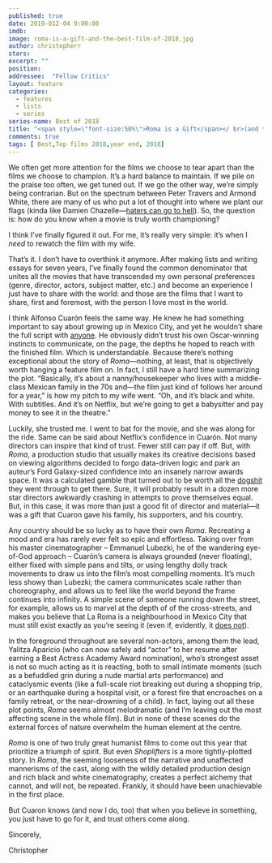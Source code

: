 ```yaml
---
published: true
date: 2019-012-04 9:00:00
imdb: 
image: roma-is-a-gift-and-the-best-film-of-2018.jpg
author: christopherr 
stars: 
excerpt: ""
position: 
addressee:  "Fellow Critics"
layout: feature
categories: 
  - features
  - lists
  - series
series-name: Best of 2018
title: "<span style=\"font-size:50%\">Roma is a Gift</span></ br>(and the Best Film of 2018)"
comments: true
tags: [ Best,Top films 2018,year end, 2018]
---
```

We often get more attention for the films we choose to tear apart than the films we choose to champion. It’s a hard balance to maintain. If we pile on the praise too often, we get tuned out. If we go the other way, we’re simply being contrarian. But on the spectrum between Peter Travers and Armond White, there are many of us who put a lot of thought into where we plant our flags (kinda like Damien Chazelle—[haters can go to hell](https://www.theatlantic.com/science/archive/2018/10/first-man-neil-armstrong-patriotic-ryan-gosling/572818/)). So, the question is: how do you know when a movie is truly worth championing?

I think I’ve finally figured it out. For me, it’s really very simple: it’s when I _need_ to rewatch the film with my wife.

That’s it. I don’t have to overthink it anymore. After making lists and writing essays for seven years, I’ve finally found the common denominator that unites all the movies that have transcended my own personal preferences (genre, director, actors, subject matter, etc.) and become an experience I just have to share with the world: and those are the films that I want to share, first and foremost, with the person I love most in the world.

I think Alfonso Cuarón feels the same way. He knew he had something important to say about growing up in Mexico City, and yet he wouldn’t share the full script with [anyone](https://www.screendaily.com/features/why-alfonso-cuaron-teamed-up-with-netflix-on-roma/5135040.article). He obviously didn’t trust his own Oscar-winning instincts to communicate, on the page, the depths he hoped to reach with the finished film. Which is understandable. Because there’s nothing exceptional about the story of _Roma_—nothing, at least, that is objectively worth hanging a feature film on. In fact, I still have a hard time summarizing the plot. “Basically, it’s about a nanny/housekeeper who lives with a middle-class Mexican family in the 70s and—the film just kind of follows her around for a year,” is how my pitch to my wife went. “Oh, and it’s black and white. With subtitles. And it’s on Netflix, but we’re going to get a babysitter and pay money to see it in the theatre.”

Luckily, she trusted me. I went to bat for the movie, and she was along for the ride. Same can be said about Netflix’s confidence in Cuarón. Not many directors can inspire that kind of trust. Fewer still can pay if off. But, with _Roma_, a production studio that usually makes its creative decisions based on viewing algorithms decided to forgo data-driven logic and park an auteur’s Ford Galaxy-sized confidence into an insanely narrow awards space. It was a calculated gamble that turned out to be worth all the [dogshit](https://www.indiewire.com/2018/04/alfonso-cuaron-cannes-roma-netflix-ban-1201952422/) they went through to get there. Sure, it will probably result in a dozen more star directors awkwardly crashing in attempts to prove themselves equal. But, in this case, it was more than just a good fit of director and material—it was a gift that Cuaron gave his family, his supporters, and his country.

Any country should be so lucky as to have their own _Roma_. Recreating a mood and era has rarely ever felt so epic and effortless. Taking over from his master cinematographer – Emmanuel Lubezki, he of the wandering eye-of-God approach – Cuarón’s camera is always grounded (never floating), either fixed with simple pans and tilts, or using lengthy dolly track movements to draw us into the film’s most compelling moments. It’s much less showy than Lubezki; the camera communicates scale rather than choreography, and allows us to feel like the world beyond the frame continues into infinity. A simple scene of someone running down the street, for example, allows us to marvel at the depth of of the cross-streets, and makes you believe that La Roma is a neighbourhood in Mexico City that must still exist exactly as you’re seeing it (even if, evidently, it [does not](https://www.indiewire.com/2018/12/roma-behind-the-scenes-production-design-alfonso-cuaron-exclusive-video-1202029407/)).

In the foreground throughout are several non-actors, among them the lead, Yalitza Aparicio (who can now safely add “actor” to her resume after earning a Best Actress Academy Award nomination), who’s strongest asset is not so much acting as it is reacting, both to small intimate moments (such as a befuddled grin during a nude martial arts performance) and cataclysmic events (like a full-scale riot breaking out during a shopping trip, or an earthquake during a hospital visit, or a forest fire that encroaches on a family retreat, or the near-drowning of a child). In fact, laying out all these plot points, _Roma_ seems almost melodramatic (and I’m leaving out the most affecting scene in the whole film). But in none of these scenes do the external forces of nature overwhelm the human element at the centre.

_Roma_ is one of two truly great humanist films to come out this year that prioritize a triumph of spirit. But even _Shoplifters_ is a more tightly-plotted story. In _Roma_, the seeming looseness of the narrative and unaffected mannerisms of the cast, along with the wildly detailed production design and rich black and white cinematography, creates a perfect alchemy that cannot, and will not, be repeated. Frankly, it should have been unachievable in the first place.

But Cuaron knows (and now I do, too) that when you believe in something, you just have to go for it, and trust others come along.

Sincerely,

Christopher